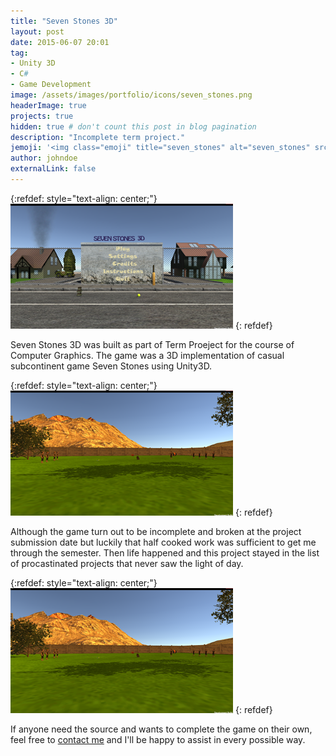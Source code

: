 ```yaml
---
title: "Seven Stones 3D"
layout: post
date: 2015-06-07 20:01
tag: 
- Unity 3D
- C#
- Game Development
image: /assets/images/portfolio/icons/seven_stones.png
headerImage: true
projects: true
hidden: true # don't count this post in blog pagination
description: "Incomplete term project."
jemoji: '<img class="emoji" title="seven_stones" alt="seven_stones" src="/assets/images/portfolio/icons/seven_stones.png" height="20" width="20" align="absmiddle">'
author: johndoe
externalLink: false
---
```


{:refdef: style="text-align: center;"}
![Screenshot](/assets/images/portfolio/seven_stones_0.png)
{: refdef}

Seven Stones 3D was built as part of Term Proeject for the course of Computer Graphics. The game was a 3D implementation of casual subcontinent game Seven Stones using Unity3D. 

{:refdef: style="text-align: center;"}
![Screenshot](/assets/images/portfolio/seven_stones_1.png)
{: refdef}

Although the game turn out to be incomplete and broken at the project submission date but luckily that half cooked work was sufficient to get me through the semester. Then life happened and this project stayed in the list of procastinated projects that never saw the light of day.

{:refdef: style="text-align: center;"}
![Screenshot](/assets/images/portfolio/seven_stones_1.png)
{: refdef}

If anyone need the source and wants to complete the game on their own, feel free to [contact me](http://linkedin.com/in/xuhaibahmad) and I'll be happy to assist in every possible way.